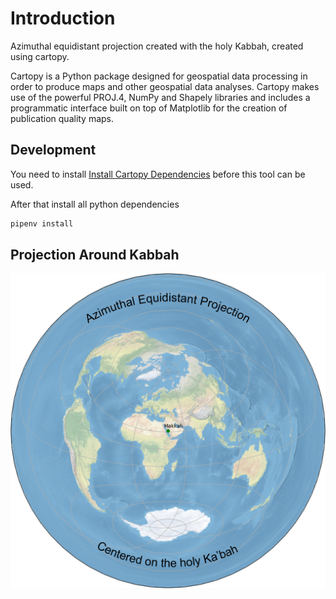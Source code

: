 # Introduction

Azimuthal equidistant projection created with the holy Kabbah, created using cartopy.

Cartopy is a Python package designed for geospatial data processing in order to produce maps and
other geospatial data analyses.
Cartopy makes use of the powerful PROJ.4, NumPy and Shapely libraries and includes a programmatic
interface built on top of Matplotlib for the creation of publication quality maps.

## Development

You need to install [Install Cartopy Dependencies](https://scitools.org.uk/cartopy/docs/latest/installing.html#required-dependencies) before this tool can be used.

After that install all python dependencies

```bash
pipenv install
```

## Projection Around Kabbah

![projection](projection.png)

